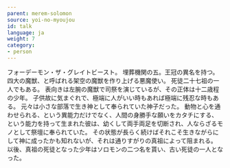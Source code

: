 ```yaml
---
parent: merem-solomon
source: yoi-no-myoujou
id: talk
language: ja
weight: 7
category:
- person
---
```


フォーデーモン・ザ・グレイトビースト。
埋葬機関の五。王冠の異名を持つ。
四大の魔獣、と呼ばれる架空の魔獣を作り上げる悪魔使い。
死徒二十七祖の一人でもある。
表向きは左腕の魔獣で司祭を演じているが、その正体は十二歳程の少年。
子供故に気まぐれで、極端に人がいい時もあれば極端に残忍な時もある。
元々は小さな部落で生き神として奉られていた神子だった。
動物と心を通わせられる、という異能力だけでなく、人間の身勝手な願いをカタチにする、という能力を持って生まれた彼は、幼くして両手両足を切断され、人ならざるモノとして祭壇に奉られていた。
その状態が長らく続けばそれこそ生きながらにして神に成ったかも知れないが、それは通りすがりの真祖によって阻まれる。
以後、真祖の死徒となった少年はソロモンの二つ名を貰い、古い死徒の一人となった。
